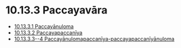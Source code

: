 

# 10.13.3 Paccayavāra

* [10.13.3.1 Paccayānuloma](10.13.3/10.13.3.1.md)
* [10.13.3.2 Paccayapaccanīya](10.13.3/10.13.3.2.md)
* [10.13.3.3--4 Paccayānulomapaccanīya-paccayapaccanīyānuloma](10.13.3/10.13.3.3--4.md)



